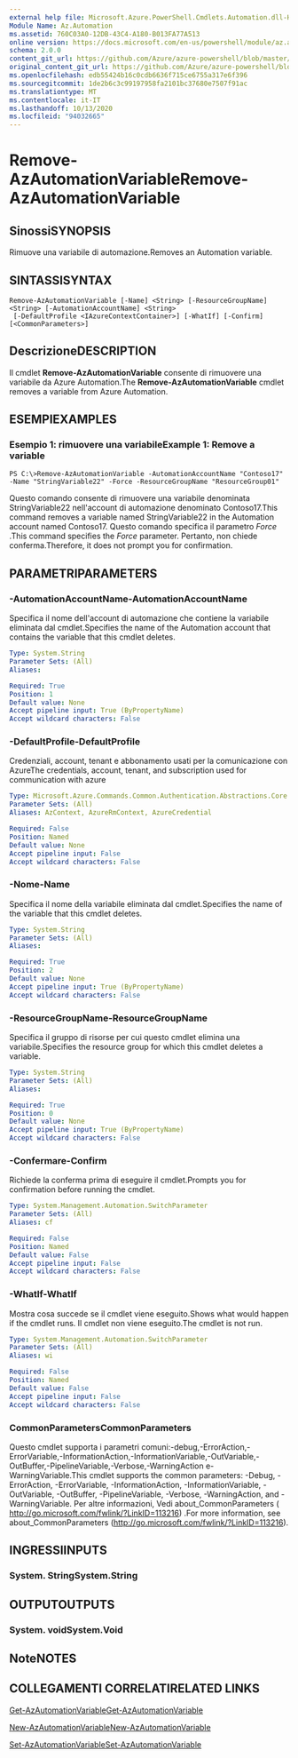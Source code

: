 ```yaml
---
external help file: Microsoft.Azure.PowerShell.Cmdlets.Automation.dll-Help.xml
Module Name: Az.Automation
ms.assetid: 760C03A0-12DB-43C4-A180-B013FA77A513
online version: https://docs.microsoft.com/en-us/powershell/module/az.automation/remove-azautomationvariable
schema: 2.0.0
content_git_url: https://github.com/Azure/azure-powershell/blob/master/src/Automation/Automation/help/Remove-AzAutomationVariable.md
original_content_git_url: https://github.com/Azure/azure-powershell/blob/master/src/Automation/Automation/help/Remove-AzAutomationVariable.md
ms.openlocfilehash: edb55424b16c0cdb6636f715ce6755a317e6f396
ms.sourcegitcommit: 1de2b6c3c99197958fa2101bc37680e7507f91ac
ms.translationtype: MT
ms.contentlocale: it-IT
ms.lasthandoff: 10/13/2020
ms.locfileid: "94032665"
---
```

# <span data-ttu-id="18233-101">Remove-AzAutomationVariable</span><span class="sxs-lookup"><span data-stu-id="18233-101">Remove-AzAutomationVariable</span></span>

## <span data-ttu-id="18233-102">Sinossi</span><span class="sxs-lookup"><span data-stu-id="18233-102">SYNOPSIS</span></span>
<span data-ttu-id="18233-103">Rimuove una variabile di automazione.</span><span class="sxs-lookup"><span data-stu-id="18233-103">Removes an Automation variable.</span></span>

## <span data-ttu-id="18233-104">SINTASSI</span><span class="sxs-lookup"><span data-stu-id="18233-104">SYNTAX</span></span>

```
Remove-AzAutomationVariable [-Name] <String> [-ResourceGroupName] <String> [-AutomationAccountName] <String>
 [-DefaultProfile <IAzureContextContainer>] [-WhatIf] [-Confirm] [<CommonParameters>]
```

## <span data-ttu-id="18233-105">Descrizione</span><span class="sxs-lookup"><span data-stu-id="18233-105">DESCRIPTION</span></span>
<span data-ttu-id="18233-106">Il cmdlet **Remove-AzAutomationVariable** consente di rimuovere una variabile da Azure Automation.</span><span class="sxs-lookup"><span data-stu-id="18233-106">The **Remove-AzAutomationVariable** cmdlet removes a variable from Azure Automation.</span></span>

## <span data-ttu-id="18233-107">ESEMPI</span><span class="sxs-lookup"><span data-stu-id="18233-107">EXAMPLES</span></span>

### <span data-ttu-id="18233-108">Esempio 1: rimuovere una variabile</span><span class="sxs-lookup"><span data-stu-id="18233-108">Example 1: Remove a variable</span></span>
```
PS C:\>Remove-AzAutomationVariable -AutomationAccountName "Contoso17" -Name "StringVariable22" -Force -ResourceGroupName "ResourceGroup01"
```

<span data-ttu-id="18233-109">Questo comando consente di rimuovere una variabile denominata StringVariable22 nell'account di automazione denominato Contoso17.</span><span class="sxs-lookup"><span data-stu-id="18233-109">This command removes a variable named StringVariable22 in the Automation account named Contoso17.</span></span>
<span data-ttu-id="18233-110">Questo comando specifica il parametro *Force* .</span><span class="sxs-lookup"><span data-stu-id="18233-110">This command specifies the *Force* parameter.</span></span>
<span data-ttu-id="18233-111">Pertanto, non chiede conferma.</span><span class="sxs-lookup"><span data-stu-id="18233-111">Therefore, it does not prompt you for confirmation.</span></span>

## <span data-ttu-id="18233-112">PARAMETRI</span><span class="sxs-lookup"><span data-stu-id="18233-112">PARAMETERS</span></span>

### <span data-ttu-id="18233-113">-AutomationAccountName</span><span class="sxs-lookup"><span data-stu-id="18233-113">-AutomationAccountName</span></span>
<span data-ttu-id="18233-114">Specifica il nome dell'account di automazione che contiene la variabile eliminata dal cmdlet.</span><span class="sxs-lookup"><span data-stu-id="18233-114">Specifies the name of the Automation account that contains the variable that this cmdlet deletes.</span></span>

```yaml
Type: System.String
Parameter Sets: (All)
Aliases:

Required: True
Position: 1
Default value: None
Accept pipeline input: True (ByPropertyName)
Accept wildcard characters: False
```

### <span data-ttu-id="18233-115">-DefaultProfile</span><span class="sxs-lookup"><span data-stu-id="18233-115">-DefaultProfile</span></span>
<span data-ttu-id="18233-116">Credenziali, account, tenant e abbonamento usati per la comunicazione con Azure</span><span class="sxs-lookup"><span data-stu-id="18233-116">The credentials, account, tenant, and subscription used for communication with azure</span></span>

```yaml
Type: Microsoft.Azure.Commands.Common.Authentication.Abstractions.Core.IAzureContextContainer
Parameter Sets: (All)
Aliases: AzContext, AzureRmContext, AzureCredential

Required: False
Position: Named
Default value: None
Accept pipeline input: False
Accept wildcard characters: False
```

### <span data-ttu-id="18233-117">-Nome</span><span class="sxs-lookup"><span data-stu-id="18233-117">-Name</span></span>
<span data-ttu-id="18233-118">Specifica il nome della variabile eliminata dal cmdlet.</span><span class="sxs-lookup"><span data-stu-id="18233-118">Specifies the name of the variable that this cmdlet deletes.</span></span>

```yaml
Type: System.String
Parameter Sets: (All)
Aliases:

Required: True
Position: 2
Default value: None
Accept pipeline input: True (ByPropertyName)
Accept wildcard characters: False
```

### <span data-ttu-id="18233-119">-ResourceGroupName</span><span class="sxs-lookup"><span data-stu-id="18233-119">-ResourceGroupName</span></span>
<span data-ttu-id="18233-120">Specifica il gruppo di risorse per cui questo cmdlet elimina una variabile.</span><span class="sxs-lookup"><span data-stu-id="18233-120">Specifies the resource group for which this cmdlet deletes a variable.</span></span>

```yaml
Type: System.String
Parameter Sets: (All)
Aliases:

Required: True
Position: 0
Default value: None
Accept pipeline input: True (ByPropertyName)
Accept wildcard characters: False
```

### <span data-ttu-id="18233-121">-Confermare</span><span class="sxs-lookup"><span data-stu-id="18233-121">-Confirm</span></span>
<span data-ttu-id="18233-122">Richiede la conferma prima di eseguire il cmdlet.</span><span class="sxs-lookup"><span data-stu-id="18233-122">Prompts you for confirmation before running the cmdlet.</span></span>

```yaml
Type: System.Management.Automation.SwitchParameter
Parameter Sets: (All)
Aliases: cf

Required: False
Position: Named
Default value: False
Accept pipeline input: False
Accept wildcard characters: False
```

### <span data-ttu-id="18233-123">-WhatIf</span><span class="sxs-lookup"><span data-stu-id="18233-123">-WhatIf</span></span>
<span data-ttu-id="18233-124">Mostra cosa succede se il cmdlet viene eseguito.</span><span class="sxs-lookup"><span data-stu-id="18233-124">Shows what would happen if the cmdlet runs.</span></span>
<span data-ttu-id="18233-125">Il cmdlet non viene eseguito.</span><span class="sxs-lookup"><span data-stu-id="18233-125">The cmdlet is not run.</span></span>

```yaml
Type: System.Management.Automation.SwitchParameter
Parameter Sets: (All)
Aliases: wi

Required: False
Position: Named
Default value: False
Accept pipeline input: False
Accept wildcard characters: False
```

### <span data-ttu-id="18233-126">CommonParameters</span><span class="sxs-lookup"><span data-stu-id="18233-126">CommonParameters</span></span>
<span data-ttu-id="18233-127">Questo cmdlet supporta i parametri comuni:-debug,-ErrorAction,-ErrorVariable,-InformationAction,-InformationVariable,-OutVariable,-OutBuffer,-PipelineVariable,-Verbose,-WarningAction e-WarningVariable.</span><span class="sxs-lookup"><span data-stu-id="18233-127">This cmdlet supports the common parameters: -Debug, -ErrorAction, -ErrorVariable, -InformationAction, -InformationVariable, -OutVariable, -OutBuffer, -PipelineVariable, -Verbose, -WarningAction, and -WarningVariable.</span></span> <span data-ttu-id="18233-128">Per altre informazioni, Vedi about_CommonParameters ( http://go.microsoft.com/fwlink/?LinkID=113216) .</span><span class="sxs-lookup"><span data-stu-id="18233-128">For more information, see about_CommonParameters (http://go.microsoft.com/fwlink/?LinkID=113216).</span></span>

## <span data-ttu-id="18233-129">INGRESSI</span><span class="sxs-lookup"><span data-stu-id="18233-129">INPUTS</span></span>

### <span data-ttu-id="18233-130">System. String</span><span class="sxs-lookup"><span data-stu-id="18233-130">System.String</span></span>

## <span data-ttu-id="18233-131">OUTPUT</span><span class="sxs-lookup"><span data-stu-id="18233-131">OUTPUTS</span></span>

### <span data-ttu-id="18233-132">System. void</span><span class="sxs-lookup"><span data-stu-id="18233-132">System.Void</span></span>

## <span data-ttu-id="18233-133">Note</span><span class="sxs-lookup"><span data-stu-id="18233-133">NOTES</span></span>

## <span data-ttu-id="18233-134">COLLEGAMENTI CORRELATI</span><span class="sxs-lookup"><span data-stu-id="18233-134">RELATED LINKS</span></span>

[<span data-ttu-id="18233-135">Get-AzAutomationVariable</span><span class="sxs-lookup"><span data-stu-id="18233-135">Get-AzAutomationVariable</span></span>](./Get-AzAutomationVariable.md)

[<span data-ttu-id="18233-136">New-AzAutomationVariable</span><span class="sxs-lookup"><span data-stu-id="18233-136">New-AzAutomationVariable</span></span>](./New-AzAutomationVariable.md)

[<span data-ttu-id="18233-137">Set-AzAutomationVariable</span><span class="sxs-lookup"><span data-stu-id="18233-137">Set-AzAutomationVariable</span></span>](./Set-AzAutomationVariable.md)


